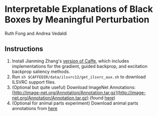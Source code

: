 # Interpretable Explanations of Black Boxes by Meaningful Perturbation
Ruth Fong and Andrea Vedaldi

## Instructions
1. Install Jianming Zhang's [version of Caffe](https://github.com/jimmie33/Caffe-ExcitationBP), which includes implementations for the gradient, guided backprop, and excitation backprop saliency methods.
2. Run `sh $CAFFEDIR/data/ilsvrc12/get_ilsvrc_aux.sh` to download ILSVRC support files.
3. (Optional but quite useful) Download ImageNet Annotations: [http://image-net.org/Annotation/Annotation.tar.gz](http://image-net.org/Annotation/Annotation.tar.gz) (found [here](http://image-net.org/download-bboxes))
4. (Optional for animal parts experiment) Download animal parts annotations from [here](http://www.robots.ox.ac.uk/~vgg/data/animal_parts)

